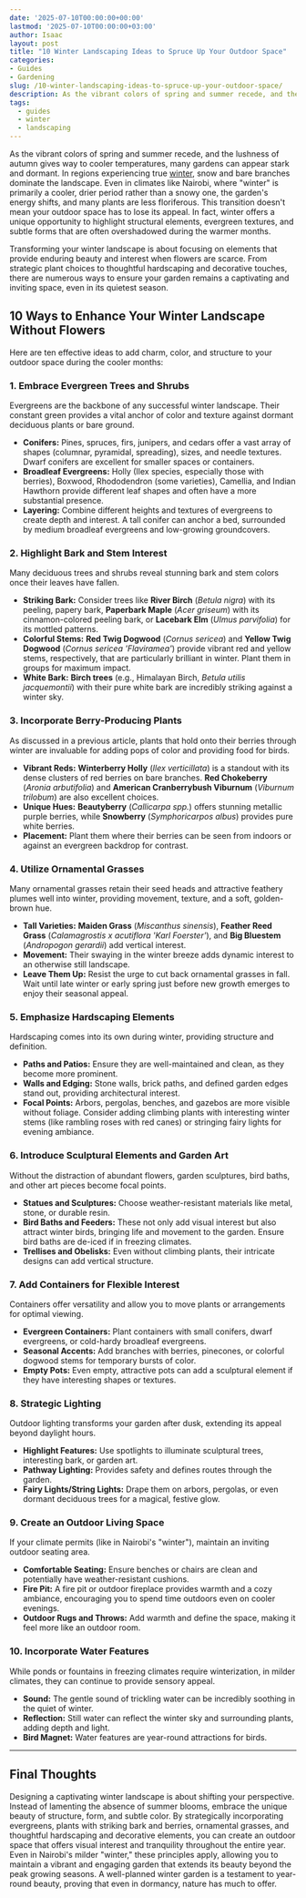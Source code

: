```yaml
---
date: '2025-07-10T00:00:00+00:00'
lastmod: '2025-07-10T00:00:00+03:00'
author: Isaac
layout: post
title: "10 Winter Landscaping Ideas to Spruce Up Your Outdoor Space"
categories:
- Guides
- Gardening
slug: /10-winter-landscaping-ideas-to-spruce-up-your-outdoor-space/
description: As the vibrant colors of spring and summer recede, and the lushness of autumn gives way to cooler temperatures, many gardens can appear stark and dormant. ...
tags:
  - guides
  - winter
  - landscaping
---
```


As the vibrant colors of spring and summer recede, and the lushness of autumn gives way to cooler temperatures, many gardens can appear stark and dormant. In regions experiencing true [winter](/posts/brighten-up-your-winter-garden-with-berries/), snow and bare branches dominate the landscape. Even in climates like Nairobi, where "winter" is primarily a cooler, drier period rather than a snowy one, the garden's energy shifts, and many plants are less floriferous. This transition doesn't mean your outdoor space has to lose its appeal. In fact, winter offers a unique opportunity to highlight structural elements, evergreen textures, and subtle forms that are often overshadowed during the warmer months.

Transforming your winter landscape is about focusing on elements that provide enduring beauty and interest when flowers are scarce. From strategic plant choices to thoughtful hardscaping and decorative touches, there are numerous ways to ensure your garden remains a captivating and inviting space, even in its quietest season.


## 10 Ways to Enhance Your Winter Landscape Without Flowers

Here are ten effective ideas to add charm, color, and structure to your outdoor space during the cooler months:

### 1. Embrace Evergreen Trees and Shrubs

Evergreens are the backbone of any successful winter landscape. Their constant green provides a vital anchor of color and texture against dormant deciduous plants or bare ground.

* **Conifers:** Pines, spruces, firs, junipers, and cedars offer a vast array of shapes (columnar, pyramidal, spreading), sizes, and needle textures. Dwarf conifers are excellent for smaller spaces or containers.
* **Broadleaf Evergreens:** Holly (Ilex species, especially those with berries), Boxwood, Rhododendron (some varieties), Camellia, and Indian Hawthorn provide different leaf shapes and often have a more substantial presence.
* **Layering:** Combine different heights and textures of evergreens to create depth and interest. A tall conifer can anchor a bed, surrounded by medium broadleaf evergreens and low-growing groundcovers.

### 2. Highlight Bark and Stem Interest

Many deciduous trees and shrubs reveal stunning bark and stem colors once their leaves have fallen.

* **Striking Bark:** Consider trees like **River Birch** (*Betula nigra*) with its peeling, papery bark, **Paperbark Maple** (*Acer griseum*) with its cinnamon-colored peeling bark, or **Lacebark Elm** (*Ulmus parvifolia*) for its mottled patterns.
* **Colorful Stems:** **Red Twig Dogwood** (*Cornus sericea*) and **Yellow Twig Dogwood** (*Cornus sericea 'Flaviramea'*) provide vibrant red and yellow stems, respectively, that are particularly brilliant in winter. Plant them in groups for maximum impact.
* **White Bark:** **Birch trees** (e.g., Himalayan Birch, *Betula utilis jacquemontii*) with their pure white bark are incredibly striking against a winter sky.

### 3. Incorporate Berry-Producing Plants

As discussed in a previous article, plants that hold onto their berries through winter are invaluable for adding pops of color and providing food for birds.

* **Vibrant Reds:** **Winterberry Holly** (*Ilex verticillata*) is a standout with its dense clusters of red berries on bare branches. **Red Chokeberry** (*Aronia arbutifolia*) and **American Cranberrybush Viburnum** (*Viburnum trilobum*) are also excellent choices.
* **Unique Hues:** **Beautyberry** (*Callicarpa spp.*) offers stunning metallic purple berries, while **Snowberry** (*Symphoricarpos albus*) provides pure white berries.
* **Placement:** Plant them where their berries can be seen from indoors or against an evergreen backdrop for contrast.

### 4. Utilize Ornamental Grasses

Many ornamental grasses retain their seed heads and attractive feathery plumes well into winter, providing movement, texture, and a soft, golden-brown hue.

* **Tall Varieties:** **Maiden Grass** (*Miscanthus sinensis*), **Feather Reed Grass** (*Calamagrostis x acutiflora 'Karl Foerster'*), and **Big Bluestem** (*Andropogon gerardii*) add vertical interest.
* **Movement:** Their swaying in the winter breeze adds dynamic interest to an otherwise still landscape.
* **Leave Them Up:** Resist the urge to cut back ornamental grasses in fall. Wait until late winter or early spring just before new growth emerges to enjoy their seasonal appeal.

### 5. Emphasize Hardscaping Elements

Hardscaping comes into its own during winter, providing structure and definition.

* **Paths and Patios:** Ensure they are well-maintained and clean, as they become more prominent.
* **Walls and Edging:** Stone walls, brick paths, and defined garden edges stand out, providing architectural interest.
* **Focal Points:** Arbors, pergolas, benches, and gazebos are more visible without foliage. Consider adding climbing plants with interesting winter stems (like rambling roses with red canes) or stringing fairy lights for evening ambiance.

### 6. Introduce Sculptural Elements and Garden Art

Without the distraction of abundant flowers, garden sculptures, bird baths, and other art pieces become focal points.

* **Statues and Sculptures:** Choose weather-resistant materials like metal, stone, or durable resin.
* **Bird Baths and Feeders:** These not only add visual interest but also attract winter birds, bringing life and movement to the garden. Ensure bird baths are de-iced if in freezing climates.
* **Trellises and Obelisks:** Even without climbing plants, their intricate designs can add vertical structure.

### 7. Add Containers for Flexible Interest

Containers offer versatility and allow you to move plants or arrangements for optimal viewing.

* **Evergreen Containers:** Plant containers with small conifers, dwarf evergreens, or cold-hardy broadleaf evergreens.
* **Seasonal Accents:** Add branches with berries, pinecones, or colorful dogwood stems for temporary bursts of color.
* **Empty Pots:** Even empty, attractive pots can add a sculptural element if they have interesting shapes or textures.

### 8. Strategic Lighting

Outdoor lighting transforms your garden after dusk, extending its appeal beyond daylight hours.

* **Highlight Features:** Use spotlights to illuminate sculptural trees, interesting bark, or garden art.
* **Pathway Lighting:** Provides safety and defines routes through the garden.
* **Fairy Lights/String Lights:** Drape them on arbors, pergolas, or even dormant deciduous trees for a magical, festive glow.

### 9. Create an Outdoor Living Space

If your climate permits (like in Nairobi's "winter"), maintain an inviting outdoor seating area.

* **Comfortable Seating:** Ensure benches or chairs are clean and potentially have weather-resistant cushions.
* **Fire Pit:** A fire pit or outdoor fireplace provides warmth and a cozy ambiance, encouraging you to spend time outdoors even on cooler evenings.
* **Outdoor Rugs and Throws:** Add warmth and define the space, making it feel more like an outdoor room.

### 10. Incorporate Water Features

While ponds or fountains in freezing climates require winterization, in milder climates, they can continue to provide sensory appeal.

* **Sound:** The gentle sound of trickling water can be incredibly soothing in the quiet of winter.
* **Reflection:** Still water can reflect the winter sky and surrounding plants, adding depth and light.
* **Bird Magnet:** Water features are year-round attractions for birds.

---

## Final Thoughts

Designing a captivating winter landscape is about shifting your perspective. Instead of lamenting the absence of summer blooms, embrace the unique beauty of structure, form, and subtle color. By strategically incorporating evergreens, plants with striking bark and berries, ornamental grasses, and thoughtful hardscaping and decorative elements, you can create an outdoor space that offers visual interest and tranquility throughout the entire year. Even in Nairobi's milder "winter," these principles apply, allowing you to maintain a vibrant and engaging garden that extends its beauty beyond the peak growing seasons. A well-planned winter garden is a testament to year-round beauty, proving that even in dormancy, nature has much to offer.
